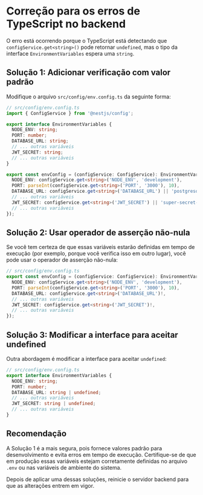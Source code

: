 # Correção para os erros de TypeScript no backend

O erro está ocorrendo porque o TypeScript está detectando que `configService.get<string>()` pode retornar `undefined`, mas o tipo da interface `EnvironmentVariables` espera uma `string`.

## Solução 1: Adicionar verificação com valor padrão

Modifique o arquivo `src/config/env.config.ts` da seguinte forma:

```typescript
// src/config/env.config.ts
import { ConfigService } from '@nestjs/config';

export interface EnvironmentVariables {
  NODE_ENV: string;
  PORT: number;
  DATABASE_URL: string;
  // ... outras variáveis
  JWT_SECRET: string;
  // ... outras variáveis
}

export const envConfig = (configService: ConfigService): EnvironmentVariables => ({
  NODE_ENV: configService.get<string>('NODE_ENV', 'development'),
  PORT: parseInt(configService.get<string>('PORT', '3000'), 10),
  DATABASE_URL: configService.get<string>('DATABASE_URL') || 'postgresql://postgres:postgres@localhost:5432/beauty_app',
  // ... outras variáveis
  JWT_SECRET: configService.get<string>('JWT_SECRET') || 'super-secret-key-for-development-only',
  // ... outras variáveis
});
```

## Solução 2: Usar operador de asserção não-nula

Se você tem certeza de que essas variáveis estarão definidas em tempo de execução (por exemplo, porque você verifica isso em outro lugar), você pode usar o operador de asserção não-nula:

```typescript
// src/config/env.config.ts
export const envConfig = (configService: ConfigService): EnvironmentVariables => ({
  NODE_ENV: configService.get<string>('NODE_ENV', 'development'),
  PORT: parseInt(configService.get<string>('PORT', '3000'), 10),
  DATABASE_URL: configService.get<string>('DATABASE_URL')!,
  // ... outras variáveis
  JWT_SECRET: configService.get<string>('JWT_SECRET')!,
  // ... outras variáveis
});
```

## Solução 3: Modificar a interface para aceitar undefined

Outra abordagem é modificar a interface para aceitar `undefined`:

```typescript
// src/config/env.config.ts
export interface EnvironmentVariables {
  NODE_ENV: string;
  PORT: number;
  DATABASE_URL: string | undefined;
  // ... outras variáveis
  JWT_SECRET: string | undefined;
  // ... outras variáveis
}
```

## Recomendação

A Solução 1 é a mais segura, pois fornece valores padrão para desenvolvimento e evita erros em tempo de execução. Certifique-se de que em produção essas variáveis estejam corretamente definidas no arquivo `.env` ou nas variáveis de ambiente do sistema.

Depois de aplicar uma dessas soluções, reinicie o servidor backend para que as alterações entrem em vigor.